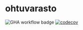 # ohtuvarasto

![GHA workflow badge](https://github.com/anttiromppanen/ohtuvarasto/workflows/CI/badge.svg)
[![codecov](https://codecov.io/gh/anttiromppanen/ohtuvarasto/branch/main/graph/badge.svg?token=PDL6PTHV76)](https://codecov.io/gh/anttiromppanen/ohtuvarasto)